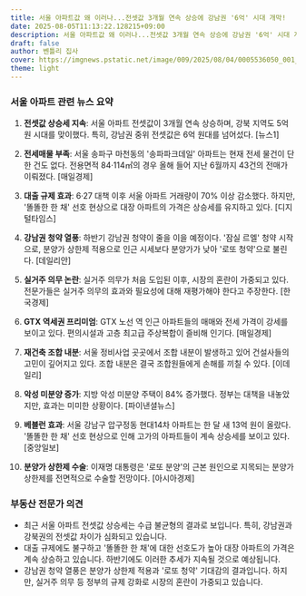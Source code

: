 ```yaml
---
title: 서울 아파트값 왜 이러나...전셋값 3개월 연속 상승에 강남권 '6억' 시대 개막!
date: 2025-08-05T11:13:22.128215+09:00
description: 서울 아파트값 왜 이러나...전셋값 3개월 연속 상승에 강남권 '6억' 시대 개막!
draft: false
author: 벤틀리 집사
cover: https://imgnews.pstatic.net/image/009/2025/08/04/0005536050_001_20250804202816900.png?type=nf142_103
theme: light
---
```


### 서울 아파트 관련 뉴스 요약

1. **전셋값 상승세 지속**: 서울 아파트 전셋값이 3개월 연속 상승하며, 강북 지역도 5억 원 시대를 맞이했다. 특히, 강남권 중위 전셋값은 6억 원대를 넘어섰다. [뉴스1]

2. **전세매물 부족**: 서울 송파구 마천동의 '송파파크데일' 아파트는 현재 전세 물건이 단 한 건도 없다. 전용면적 84·114㎡의 경우 올해 들어 지난 6월까지 43건의 전매가 이뤄졌다. [매일경제]

3. **대출 규제 효과**: 6·27 대책 이후 서울 아파트 거래량이 70% 이상 감소했다. 하지만, '똘똘한 한 채' 선호 현상으로 대장 아파트의 가격은 상승세를 유지하고 있다. [디지털타임스]

4. **강남권 청약 열풍**: 하반기 강남권 청약이 줄을 이을 예정이다. '잠실 르엘' 청약 시작으로, 분양가 상한제 적용으로 인근 시세보다 분양가가 낮아 '로또 청약'으로 불린다. [데일리안]

5. **실거주 의무 논란**: 실거주 의무가 처음 도입된 이후, 시장의 혼란이 가중되고 있다. 전문가들은 실거주 의무의 효과와 필요성에 대해 재평가해야 한다고 주장한다. [한국경제]

6. **GTX 역세권 프리미엄**: GTX 노선 역 인근 아파트들의 매매와 전세 가격이 강세를 보이고 있다. 편의시설과 고층 최고급 주상복합이 즐비해 인기다. [매일경제]

7. **재건축 조합 내분**: 서울 정비사업 곳곳에서 조합 내분이 발생하고 있어 건설사들의 고민이 깊어지고 있다. 조합 내분은 결국 조합원들에게 손해를 끼칠 수 있다. [이데일리]

8. **악성 미분양 증가**: 지방 악성 미분양 주택이 84% 증가했다. 정부는 대책을 내놓았지만, 효과는 미미한 상황이다. [파이낸셜뉴스]

9. **베블런 효과**: 서울 강남구 압구정동 현대14차 아파트는 한 달 새 13억 원이 올랐다. '똘똘한 한 채' 선호 현상으로 인해 고가의 아파트들이 계속 상승세를 보이고 있다. [중앙일보]

10. **분양가 상한제 수술**: 이재명 대통령은 '로또 분양'의 근본 원인으로 지목되는 분양가 상한제를 전면적으로 수술할 전망이다. [아시아경제]

### 부동산 전문가 의견

- 최근 서울 아파트 전셋값 상승세는 수급 불균형의 결과로 보입니다. 특히, 강남권과 강북권의 전셋값 차이가 심화되고 있습니다.
- 대출 규제에도 불구하고 '똘똘한 한 채'에 대한 선호도가 높아 대장 아파트의 가격은 계속 상승하고 있습니다. 하반기에도 이러한 추세가 지속될 것으로 예상됩니다.
- 강남권 청약 열풍은 분양가 상한제 적용과 '로또 청약' 기대감의 결과입니다. 하지만, 실거주 의무 등 정부의 규제 강화로 시장의 혼란이 가중되고 있습니다.